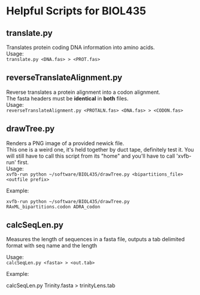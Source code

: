 # Helpful Scripts for BIOL435

## translate.py

Translates protein coding DNA information into amino acids.  
Usage:  
`translate.py <DNA.fas> > <PROT.fas>`

## reverseTranslateAlignment.py 

Reverse translates a protein alignment into a codon alignment.  
The fasta headers must be **identical** in **both** files.  
Usage:  
`reverseTranslateAlignment.py <PROTALN.fas> <DNA.fas> > <CODON.fas>`

## drawTree.py  

Renders a PNG image of a provided newick file.  
This one is a weird one, it's held together by duct tape, definitely test it. 
You will still have to call this script from its "home" and you'll have to call 'xvfb-run' first.  
Usage:  
`xvfb-run python ~/software/BIOL435/drawTree.py <bipartitions_file> <outfile prefix>`  

Example:

`xvfb-run python ~/software/BIOL435/drawTree.py RAxML_bipartitions.codon ADRA_codon`    

## calcSeqLen.py  

Measures the length of sequences in a fasta file, outputs a tab delimited format with seq name and the length

Usage:  
`calcSeqLen.py <fasta> > <out.tab>`

Example:

calcSeqLen.py Trinity.fasta > trinityLens.tab

